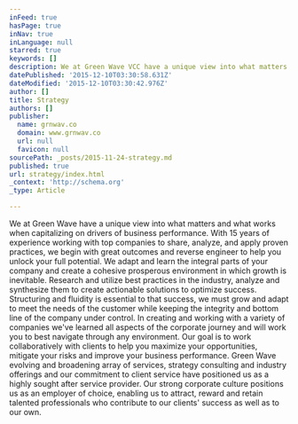 ```yaml
---
inFeed: true
hasPage: true
inNav: true
inLanguage: null
starred: true
keywords: []
description: We at Green Wave VCC have a unique view into what matters and what works when capitalizing on drivers of business performance. With 15 years of experience worki
datePublished: '2015-12-10T03:30:58.631Z'
dateModified: '2015-12-10T03:30:42.976Z'
author: []
title: Strategy
authors: []
publisher:
  name: grnwav.co
  domain: www.grnwav.co
  url: null
  favicon: null
sourcePath: _posts/2015-11-24-strategy.md
published: true
url: strategy/index.html
_context: 'http://schema.org'
_type: Article

---
```

We at Green Wave have a unique view into what matters and what works when capitalizing on drivers of business performance. With 15 years of experience working with top companies to share, analyze, and apply proven practices, we begin with great outcomes and reverse engineer to help you unlock your full potential. We adapt and learn the integral parts of your company and create a cohesive prosperous environment in which growth is inevitable. Research and utilize best practices in the industry, analyze and synthesize them to create actionable solutions to optimize success. Structuring and fluidity is essential to that success, we must grow and adapt to meet the needs of the customer while keeping the integrity and bottom line of the company under control. In creating and working with a variety of companies we've learned all aspects of the corporate journey and will work you to best navigate through any environment. Our goal is to work collaboratively with clients to help you maximize your opportunities, mitigate your risks and improve your business performance. Green Wave  evolving and broadening array of services, strategy consulting and industry offerings and our commitment to client service have positioned us as a highly sought after service provider.   Our strong corporate culture positions us as an employer of choice, enabling us to attract, reward and retain talented professionals who contribute to our clients' success as well as to our own.